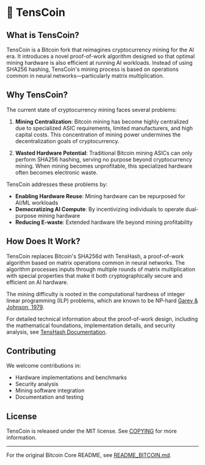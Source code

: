# 🤖 TensCoin

## What is TensCoin?

TensCoin is a Bitcoin fork that reimagines cryptocurrency mining for the AI era. It introduces a novel proof-of-work algorithm designed so that optimal mining hardware is also efficient at running AI workloads. Instead of using SHA256 hashing, TensCoin's mining process is based on operations common in neural networks—particularly matrix multiplication.

## Why TensCoin?

The current state of cryptocurrency mining faces several problems:

1. **Mining Centralization**: Bitcoin mining has become highly centralized due to specialized ASIC requirements, limited manufacturers, and high capital costs. This concentration of mining power undermines the decentralization goals of cryptocurrency.

2. **Wasted Hardware Potential**: Traditional Bitcoin mining ASICs can only perform SHA256 hashing, serving no purpose beyond cryptocurrency mining. When mining becomes unprofitable, this specialized hardware often becomes electronic waste.

TensCoin addresses these problems by:
- **Enabling Hardware Reuse**: Mining hardware can be repurposed for AI/ML workloads
- **Democratizing AI Compute**: By incentivizing individuals to operate dual-purpose mining hardware
- **Reducing E-waste**: Extended hardware life beyond mining profitability

## How Does It Work?

TensCoin replaces Bitcoin's SHA256d with TensHash, a proof-of-work algorithm based on matrix operations common in neural networks. The algorithm processes inputs through multiple rounds of matrix multiplication with special properties that make it both cryptographically secure and efficient on AI hardware.

The mining difficulty is rooted in the computational hardness of integer linear programming (ILP) problems, which are known to be NP-hard [Garey & Johnson, 1979](https://doi.org/10.1137/0207010).

For detailed technical information about the proof-of-work design, including the mathematical foundations, implementation details, and security analysis, see [TensHash Documentation](tens_pow.md).

## Contributing

We welcome contributions in:
- Hardware implementations and benchmarks
- Security analysis
- Mining software integration
- Documentation and testing

## License

TensCoin is released under the MIT license. See [COPYING](COPYING) for more information.

---

For the original Bitcoin Core README, see [README_BITCOIN.md](README_BITCOIN.md).
